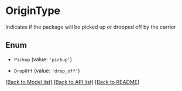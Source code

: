 # OriginType

Indicates if the package will be picked up or dropped off by the carrier

## Enum

* `Pickup` (value: `'pickup'`)

* `DropOff` (value: `'drop_off'`)

[[Back to Model list]](../README.md#documentation-for-models) [[Back to API list]](../README.md#documentation-for-api-endpoints) [[Back to README]](../README.md)
